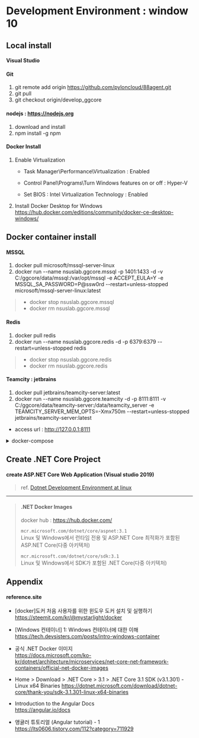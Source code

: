# Development Environment : window 10

## Local install 

#### Visual Studio

#### Git
1. git remote add origin https://github.com/pyloncloud/88agent.git  
1. git pull  
1. git checkout origin/develop_ggcore  

#### nodejs : https://nodejs.org
1. download and install  
1. npm install -g npm

#### Docker Install
1. Enable Virtualization
   - Task Manager\Performance\Virtualization : Enabled  
   - Control Panel\Programs\Turn Windows features on or off : Hyper-V  

   - Set BIOS : Intel Virtualization Technology : Enabled  

1. Install Docker Desktop for Windows  
   https://hub.docker.com/editions/community/docker-ce-desktop-windows/  

## Docker container install 

#### MSSQL
1. docker pull microsoft/mssql-server-linux
1. docker run --name nsuslab.ggcore.mssql -p 1401:1433 -d -v C:/ggcore/data/mssql:/var/opt/mssql -e ACCEPT_EULA=Y -e MSSQL_SA_PASSWORD=P@ssw0rd --restart=unless-stopped microsoft/mssql-server-linux:latest

>- docker stop nsuslab.ggcore.mssql
>- docker rm nsuslab.ggcore.mssql

#### Redis
1. docker pull redis
1. docker run --name nsuslab.ggcore.redis -d -p 6379:6379 --restart=unless-stopped redis

>- docker stop nsuslab.ggcore.redis
>- docker rm nsuslab.ggcore.redis

#### Teamcity : jetbrains
1. docker pull jetbrains/teamcity-server:latest
1. docker run --name nsuslab.ggcore.teamcity -d -p 8111:8111 -v C:/ggcore/data/teamcity-server:/data/teamcity_server -e TEAMCITY_SERVER_MEM_OPTS=-Xmx750m --restart=unless-stopped jetbrains/teamcity-server:latest

- access url : http://127.0.0.1:8111

<details>
<summary>docker-compose</summary>
<div markdown="1">
   
>vi docker-compose.yml
>```
>version: '2'
>services:
>  server:
>    image: 'jetbrains/teamcity-server'
>    volumes: 
>      - 'C:/ggcore/data/teamcity-server:/data/teamcity_server/datadir'
>      - 'C:/ggcore/data/teamcity-server:/data/teamcity_server/logs'
>    ports:
>      - 8111:8111
>    environment:
>      - TEAMCITY_SERVER_MEM_OPTS="-Xmx750m"
>  agent:
>    image: 'jetbrains/teamcity-minimal-agent'
>    environment:
>      - SERVER_URL=server:8111
>```
>docker-compose up -d

</div>
</details>

## Create .NET Core Project

#### create ASP.NET Core Web Application (Visual studio 2019)

> ref.
[Dotnet Development Environment at linux](../../environment/personal/nsuslab.dotnet.development.env.md)





---

>#### .NET Docker Images
>docker hub : https://hub.docker.com/  
>
>`mcr.microsoft.com/dotnet/core/aspnet:3.1`  
>Linux 및 Windows에서 런타임 전용 및 ASP.NET Core 최적화가 포함된 ASP.NET Core(다중 아키텍처)  
>
>`mcr.microsoft.com/dotnet/core/sdk:3.1`  
>Linux 및 Windows에서 SDK가 포함된 .NET Core(다중 아키텍처)  

## Appendix

#### reference.site

+ [docker]도커 처음 사용자를 위한 윈도우 도커 설치 및 실행하기  
https://steemit.com/kr/@mystarlight/docker  

+ [Windows 컨테이너] 1: Windows 컨테이너에 대한 이해  
https://tech.devsisters.com/posts/intro-windows-container

+ 공식 .NET Docker 이미지  
https://docs.microsoft.com/ko-kr/dotnet/architecture/microservices/net-core-net-framework-containers/official-net-docker-images

* Home > Download > .NET Core > 3.1 > .NET Core 3.1 SDK (v3.1.301) - Linux x64 Binaries
https://dotnet.microsoft.com/download/dotnet-core/thank-you/sdk-3.1.301-linux-x64-binaries

* Introduction to the Angular Docs  
https://angular.io/docs  

+ 앵귤러 튜토리얼 (Angular tutorial) - 1  
https://lts0606.tistory.com/112?category=711929  



